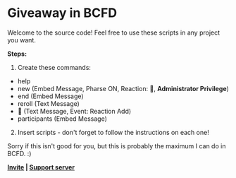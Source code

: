 # Giveaway in BCFD
Welcome to the source code! Feel free to use these scripts in any project you want.

__Steps:__
1. Create these commands:
- help
- new (Embed Message, Pharse ON, Reaction: 🎉, **Administrator Privilege**)
- end (Embed Message)
- reroll (Text Message)
- 🎉 (Text Message, Event: Reaction Add)
- participants (Embed Message)

2. Insert scripts - don't forget to follow the instructions on each one!

Sorry if this isn't good for you, but this is probably the maximum I can do in BCFD. :)

**[Invite](https://discord.com/oauth2/authorize?client_id=1224630788444655666) | [Support server](https://discord.com/invite/tr55DGHEwN)**
